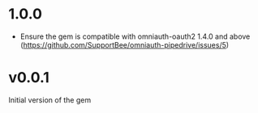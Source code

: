 # 1.0.0

- Ensure the gem is compatible with omniauth-oauth2 1.4.0 and above (https://github.com/SupportBee/omniauth-pipedrive/issues/5)

# v0.0.1

Initial version of the gem
